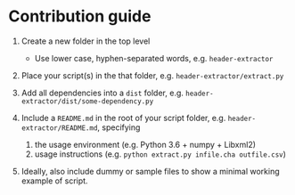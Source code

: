 # Contribution guide

1. Create a new folder in the top level
	- Use lower case, hyphen-separated words, e.g. `header-extractor`

2. Place your script(s) in the that folder, e.g. `header-extractor/extract.py`

3. Add all dependencies into a `dist` folder, e.g. `header-extractor/dist/some-dependency.py`

4. Include a `README.md` in the root of your script folder, e.g. `header-extractor/README.md`, specifying
	1. the usage environment (e.g. Python 3.6 + numpy + Libxml2)
	2. usage instructions (e.g. `python extract.py infile.cha outfile.csv`)

5. Ideally, also include dummy or sample files to show a minimal working example of script.
